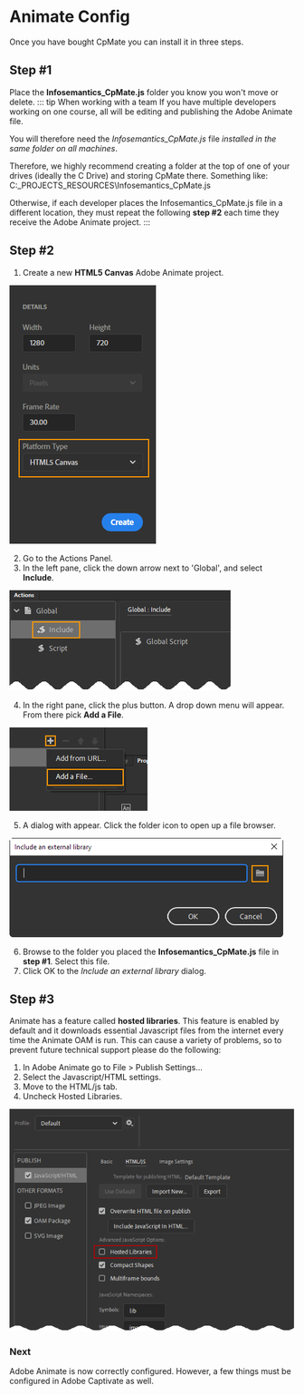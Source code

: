 # Animate Config
Once you have bought CpMate you can install it in three steps.

## Step #1
Place the **Infosemantics_CpMate.js** folder you know you won't move or delete.
::: tip When working with a team
If you have multiple developers working on one course, all will be editing and publishing the Adobe Animate file. 

You will therefore need the *Infosemantics_CpMate.js* file *installed in the same folder on all machines*.

Therefore, we highly recommend creating a folder at the top of one of your drives (ideally the C Drive) and storing CpMate there.
Something like: C:\_PROJECTS\_RESOURCES\Infosemantics_CpMate.js

Otherwise, if each developer places the Infosemantics_CpMate.js file in a different location, they must repeat the following **step #2** each time they receive the Adobe Animate project.
:::

## Step #2
1. Create a new **HTML5 Canvas** Adobe Animate project.

![Adobe Animate HTML5 Canvas Option](./img/html5-animation.png)

2. Go to the Actions Panel.
3. In the left pane, click the down arrow next to 'Global', and select **Include**.

![Animate Actions panel include option](./img/js-library-include.png)

4. In the right pane, click the plus button. A drop down menu will appear. From there pick **Add a File**.

![The Add a File option](./img/js-library-add-a-file.png)

5. A dialog with appear. Click the folder icon to open up a file browser.

![Include an external library dialog](./img/js-library-include-external-libarary.png)

6. Browse to the folder you placed the **Infosemantics_CpMate.js** file in **step #1**. Select this file.
7. Click OK to the *Include an external library* dialog.

## Step #3
Animate has a feature called **hosted libraries**. This feature is enabled by default and it downloads essential Javascript files from the internet every time the Animate OAM is run. This can cause a variety of problems, so to prevent future technical support please do the following:
1. In Adobe Animate go to File > Publish Settings...
2. Select the Javascript/HTML settings.
3. Move to the HTML/js tab.
4. Uncheck Hosted Libraries.

![The hosted libraries setting in Adobe Animate](./img/anim-config_hosted-libraries.png)

### Next
Adobe Animate is now correctly configured. However, a few things must be configured in Adobe Captivate as well.
